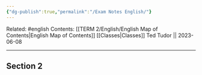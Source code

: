 ```yaml
---
{"dg-publish":true,"permalink":"/Exam Notes English/"}
---
```


Related: #english
Contents: [[TERM 2/English/English Map of Contents\|English Map of Contents]]
[[Classes\|Classes]]
Ted Tudor || 2023-06-08
***
## Section 2 
